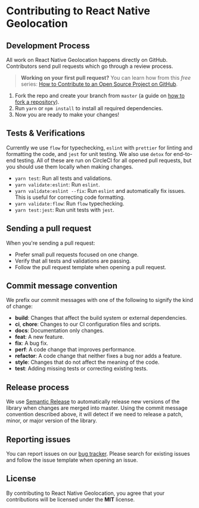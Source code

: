 # Contributing to React Native Geolocation

## Development Process
All work on React Native Geolocation happens directly on GitHub. Contributors send pull requests which go through a review process.

> **Working on your first pull request?** You can learn how from this *free* series: [How to Contribute to an Open Source Project on GitHub](https://egghead.io/series/how-to-contribute-to-an-open-source-project-on-github).

1. Fork the repo and create your branch from `master` (a guide on [how to fork a repository](https://help.github.com/articles/fork-a-repo/)).
2. Run `yarn` or `npm install` to install all required dependencies.
3. Now you are ready to make your changes!

## Tests & Verifications
Currently we use `flow` for typechecking, `eslint` with `prettier` for linting and formatting the code, and `jest` for unit testing. We also use `detox` for end-to-end testing. All of these are run on CircleCI for all opened pull requests, but you should use them locally when making changes.

* `yarn test`: Run all tests and validations.
* `yarn validate:eslint`: Run `eslint`.
* `yarn validate:eslint --fix`: Run `eslint` and automatically fix issues. This is useful for correcting code formatting.
* `yarn validate:flow`: Run `flow` typechecking.
* `yarn test:jest`: Run unit tests with `jest`.

## Sending a pull request
When you're sending a pull request:

* Prefer small pull requests focused on one change.
* Verify that all tests and validations are passing.
* Follow the pull request template when opening a pull request.

## Commit message convention
We prefix our commit messages with one of the following to signify the kind of change:

* **build**: Changes that affect the build system or external dependencies.
* **ci**, **chore**: Changes to our CI configuration files and scripts.
* **docs**: Documentation only changes.
* **feat**: A new feature.
* **fix**: A bug fix.
* **perf**: A code change that improves performance.
* **refactor**: A code change that neither fixes a bug nor adds a feature.
* **style**: Changes that do not affect the meaning of the code.
* **test**: Adding missing tests or correcting existing tests.

## Release process
We use [Semantic Release](http://semantic-release.org) to automatically release new versions of the library when changes are merged into master. Using the commit message convention described above, it will detect if we need to release a patch, minor, or major version of the library.

## Reporting issues
You can report issues on our [bug tracker](https://github.com/react-native-community/react-native-geolocation/issues). Please search for existing issues and follow the issue template when opening an issue.

## License
By contributing to React Native Geolocation, you agree that your contributions will be licensed under the **MIT** license.
